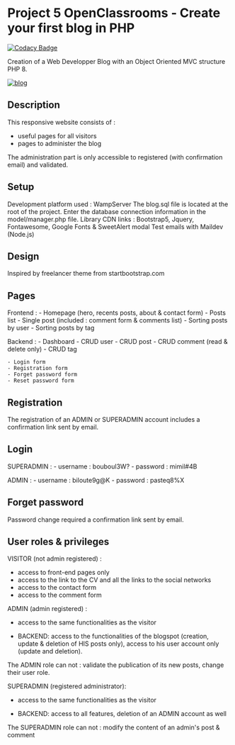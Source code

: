 # Project 5 OpenClassrooms - Create your first blog in PHP

[![Codacy Badge](https://app.codacy.com/project/badge/Grade/8d5431b3fdef4d8a80e5a1ceee24302b)](https://www.codacy.com/gh/aerial978/blog/dashboard?utm_source=github.com&amp;utm_medium=referral&amp;utm_content=aerial978/blog&amp;utm_campaign=Badge_Grade)

Creation of a Web Developper Blog with an Object Oriented MVC structure PHP 8.

[![blog](https://img.shields.io/badge/my_blog-000?style=for-the-badge&logo=ko-fi&logoColor=white)]()

## Description

This responsive website consists of :

- useful pages for all visitors
- pages to administer the blog

The administration part is only accessible to registered (with confirmation email) and
validated.

## Setup

Development platform used : WampServer
The blog.sql file is located at the root of the project.
Enter the database connection information in the model/manager.php file.
Library CDN links : Bootstrap5, Jquery, Fontawesome, Google Fonts & SweetAlert modal
Test emails with Maildev (Node.js)

## Design

Inspired by freelancer theme from startbootstrap.com

## Pages

Frontend :
    - Homepage (hero, recents posts, about & contact form)
    - Posts list
    - Single post (included : comment form & comments list)
    - Sorting posts by user
    - Sorting posts by tag

Backend :
    - Dashboard
    - CRUD user
    - CRUD post
    - CRUD comment (read & delete only)
    - CRUD tag

    - Login form
    - Registration form
    - Forget password form
    - Reset password form

## Registration

The registration of an ADMIN or SUPERADMIN account includes a confirmation link sent by email.

## Login

SUPERADMIN :
    - username : bouboul3W?
    - password : mimil#4B

ADMIN : 
    - username : biloute9g@K
    - password : pasteq8%X

## Forget password

Password change required a confirmation link sent by email.

## User roles & privileges

VISITOR (not admin registered) : 

- access to front-end pages only
- access to the link to the CV and all the links to the social networks
- access to the contact form
- access to the comment form 

ADMIN (admin registered) :

- access to the same functionalities as the visitor

- BACKEND:
access to the functionalities of the blogspot (creation, update & deletion of HIS posts only),
access to his user account only (update and deletion).

The ADMIN role can not :
validate the publication of its new posts,
change their user role.

SUPERADMIN (registered administrator):

- access to the same functionalities as the visitor

- BACKEND:
access to all features, deletion of an ADMIN account as well

The SUPERADMIN role can not :
modify the content of an admin's post & comment






